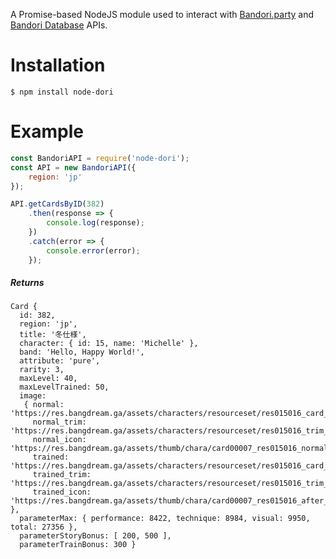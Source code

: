A Promise-based NodeJS module used to interact with [Bandori.party](https://bandori.party) and [Bandori Database](https://bangdream.ga) APIs.

Installation
===
`$ npm install node-dori`

Example
===
```js
const BandoriAPI = require('node-dori');
const API = new BandoriAPI({
    region: 'jp'
});

API.getCardsByID(382)
    .then(response => {
        console.log(response);
    })
    .catch(error => {
        console.error(error);
    });
```

##### Returns
```
Card {
  id: 382,
  region: 'jp',
  title: '冬仕様',
  character: { id: 15, name: 'Michelle' },
  band: 'Hello, Happy World!',
  attribute: 'pure',
  rarity: 3,
  maxLevel: 40,
  maxLevelTrained: 50,
  image: 
   { normal: 'https://res.bangdream.ga/assets/characters/resourceset/res015016_card_normal.png',
     normal_trim: 'https://res.bangdream.ga/assets/characters/resourceset/res015016_trim_normal.png',
     normal_icon: 'https://res.bangdream.ga/assets/thumb/chara/card00007_res015016_normal.png',
     trained: 'https://res.bangdream.ga/assets/characters/resourceset/res015016_card_after_training.png',
     trained_trim: 'https://res.bangdream.ga/assets/characters/resourceset/res015016_trim_after_training.png',
     trained_icon: 'https://res.bangdream.ga/assets/thumb/chara/card00007_res015016_after_training.png' },
  parameterMax: { performance: 8422, technique: 8984, visual: 9950, total: 27356 },
  parameterStoryBonus: [ 200, 500 ],
  parameterTrainBonus: 300 }
  ```
